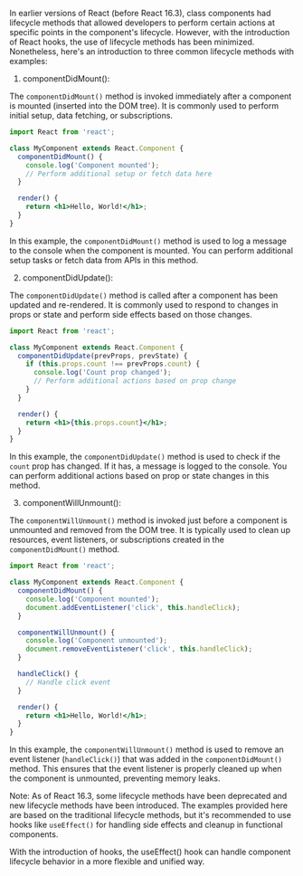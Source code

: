 In earlier versions of React (before React 16.3), class components had lifecycle methods that allowed developers to perform certain actions at specific points in the component's lifecycle. However, with the introduction of React hooks, the use of lifecycle methods has been minimized. Nonetheless, here's an introduction to three common lifecycle methods with examples:

1. componentDidMount():

The `componentDidMount()` method is invoked immediately after a component is mounted (inserted into the DOM tree). It is commonly used to perform initial setup, data fetching, or subscriptions.

```jsx
import React from 'react';

class MyComponent extends React.Component {
  componentDidMount() {
    console.log('Component mounted');
    // Perform additional setup or fetch data here
  }

  render() {
    return <h1>Hello, World!</h1>;
  }
}
```

In this example, the `componentDidMount()` method is used to log a message to the console when the component is mounted. You can perform additional setup tasks or fetch data from APIs in this method.

2. componentDidUpdate():

The `componentDidUpdate()` method is called after a component has been updated and re-rendered. It is commonly used to respond to changes in props or state and perform side effects based on those changes.

```jsx
import React from 'react';

class MyComponent extends React.Component {
  componentDidUpdate(prevProps, prevState) {
    if (this.props.count !== prevProps.count) {
      console.log('Count prop changed');
      // Perform additional actions based on prop change
    }
  }

  render() {
    return <h1>{this.props.count}</h1>;
  }
}
```

In this example, the `componentDidUpdate()` method is used to check if the `count` prop has changed. If it has, a message is logged to the console. You can perform additional actions based on prop or state changes in this method.

3. componentWillUnmount():

The `componentWillUnmount()` method is invoked just before a component is unmounted and removed from the DOM tree. It is typically used to clean up resources, event listeners, or subscriptions created in the `componentDidMount()` method.

```jsx
import React from 'react';

class MyComponent extends React.Component {
  componentDidMount() {
    console.log('Component mounted');
    document.addEventListener('click', this.handleClick);
  }

  componentWillUnmount() {
    console.log('Component unmounted');
    document.removeEventListener('click', this.handleClick);
  }

  handleClick() {
    // Handle click event
  }

  render() {
    return <h1>Hello, World!</h1>;
  }
}
```

In this example, the `componentWillUnmount()` method is used to remove an event listener (`handleClick()`) that was added in the `componentDidMount()` method. This ensures that the event listener is properly cleaned up when the component is unmounted, preventing memory leaks.

Note: As of React 16.3, some lifecycle methods have been deprecated and new lifecycle methods have been introduced. The examples provided here are based on the traditional lifecycle methods, but it's recommended to use hooks like `useEffect()` for handling side effects and cleanup in functional components.

With the introduction of hooks, the useEffect() hook can handle component lifecycle behavior in a more flexible and unified way.